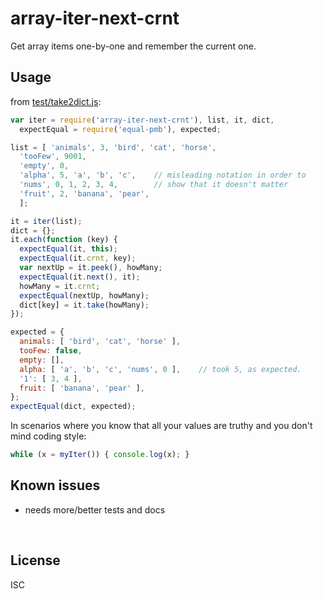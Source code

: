 ﻿
<!--#echo json="package.json" key="name" underline="=" -->
array-iter-next-crnt
====================
<!--/#echo -->

<!--#echo json="package.json" key="description" -->
Get array items one-by-one and remember the current one.
<!--/#echo -->


Usage
-----

from [test/take2dict.js](test/take2dict.js):

<!--#include file="test/take2dict.js" start="  //#u" stop="  //#r"
  outdent="  " code="javascript" -->
<!--#verbatim lncnt="34" -->
```javascript
var iter = require('array-iter-next-crnt'), list, it, dict,
  expectEqual = require('equal-pmb'), expected;

list = [ 'animals', 3, 'bird', 'cat', 'horse',
  'tooFew', 9001,
  'empty', 0,
  'alpha', 5, 'a', 'b', 'c',    // misleading notation in order to
  'nums', 0, 1, 2, 3, 4,        // show that it doesn't matter
  'fruit', 2, 'banana', 'pear',
  ];

it = iter(list);
dict = {};
it.each(function (key) {
  expectEqual(it, this);
  expectEqual(it.crnt, key);
  var nextUp = it.peek(), howMany;
  expectEqual(it.next(), it);
  howMany = it.crnt;
  expectEqual(nextUp, howMany);
  dict[key] = it.take(howMany);
});

expected = {
  animals: [ 'bird', 'cat', 'horse' ],
  tooFew: false,
  empty: [],
  alpha: [ 'a', 'b', 'c', 'nums', 0 ],    // took 5, as expected.
  '1': [ 3, 4 ],
  fruit: [ 'banana', 'pear' ],
};
expectEqual(dict, expected);
```
<!--/include-->


In scenarios where you know that all your values are truthy and you don't
mind coding style:
```javascript
while (x = myIter()) { console.log(x); }
```




<!--#toc stop="scan" -->



Known issues
------------

* needs more/better tests and docs




&nbsp;


License
-------
<!--#echo json="package.json" key=".license" -->
ISC
<!--/#echo -->
